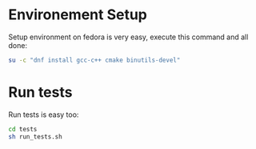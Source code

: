 # Environement Setup

Setup environment on fedora is very easy, execute this command and all done:

``` bash
su -c "dnf install gcc-c++ cmake binutils-devel"
```

# Run tests

Run tests is easy too:

``` bash
cd tests
sh run_tests.sh
```

